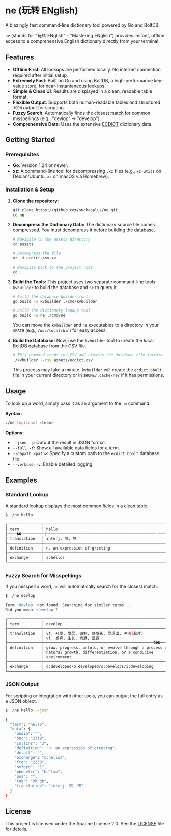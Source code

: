 # ne (玩转 ENglish)

A blazingly fast command-line dictionary tool powered by Go and BoltDB.

`ne` (stands for "玩转 ENglish" - "Mastering ENglish") provides instant, offline access to a comprehensive English dictionary directly from your terminal.

## Features

-   **Offline First**: All lookups are performed locally. No internet connection required after initial setup.
-   **Extremely Fast**: Built on Go and using BoltDB, a high-performance key-value store, for near-instantaneous lookups.
-   **Simple & Clean UI**: Results are displayed in a clean, readable table format.
-   **Flexible Output**: Supports both human-readable tables and structured `JSON` output for scripting.
-   **Fuzzy Search**: Automatically finds the closest match for common misspellings (e.g., "devlop" -> "develop").
-   **Comprehensive Data**: Uses the extensive [ECDICT](https://github.com/skywind3000/ECDICT) dictionary data.

## Getting Started

### Prerequisites

-   **Go**: Version 1.24 or newer.
-   **xz**: A command-line tool for decompressing `.xz` files (e.g., `xz-utils` on Debian/Ubuntu, `xz` on macOS via Homebrew).

### Installation & Setup

1.  **Clone the repository:**
    ```bash
    git clone https://github.com/suchasplus/ne.git
    cd ne
    ```

2.  **Decompress the Dictionary Data:**
    The dictionary source file comes compressed. You must decompress it before building the database.
    ```bash
    # Navigate to the assets directory
    cd assets

    # Decompress the file
    xz -d ecdict.csv.xz

    # Navigate back to the project root
    cd ..
    ```

3.  **Build the Tools:**
    This project uses two separate command-line tools: `kvbuilder` to build the database and `ne` to query it.
    ```bash
    # Build the database builder tool
    go build -o kvbuilder ./cmd/kvbuilder

    # Build the dictionary lookup tool
    go build -o ne ./cmd/ne
    ```
    You can move the `kvbuilder` and `ne` executables to a directory in your `$PATH` (e.g., `/usr/local/bin`) for easy access.

4.  **Build the Database:**
    Now, use the `kvbuilder` tool to create the local BoltDB database from the CSV file.
    ```bash
    # This command reads the CSV and creates the database file (ecdict.bbolt)
    ./kvbuilder --csv assets/ecdict.csv
    ```
    This process may take a minute. `kvbuilder` will create the `ecdict.bbolt` file in your current directory or in `$HOME/.cache/ne/` if it has permissions.

## Usage

To look up a word, simply pass it as an argument to the `ne` command.

**Syntax:**
```bash
./ne [options] <term>
```

**Options:**
-   `--json`, `-j`: Output the result in JSON format.
-   `--full`, `-f`: Show all available data fields for a term.
-   `--dbpath <path>`: Specify a custom path to the `ecdict.bbolt` database file.
-   `--verbose`, `-v`: Enable detailed logging.

## Examples

### Standard Lookup

A standard lookup displays the most common fields in a clean table.

```bash
$ ./ne hello

┌───────────────┬────────────────────────────────────────────────────────────┐
│ term          │ hello                                                      │
├────��──────────┼────────────────────────────────────────────────-───────────┤
│ translation   │ interj. 喂, 嘿                                             │
├───────────────┼────────────────────────────────────────────────────────────┤
│ definition    │ n. an expression of greeting                               │
├───────────────┼────────────────────────────────────────────────────────────┤
│ exchange      │ s:hellos                                                   │
└───────────────┴────────────────────────────────────────────────────────────┘
```

### Fuzzy Search for Misspellings

If you misspell a word, `ne` will automatically search for the closest match.

```bash
$ ./ne devlop

Term 'devlop' not found. Searching for similar terms...
Did you mean 'develop'?

┌───────────────┬────────────────────────────────────────────────────────────┐
│ term          │ develop                                                    │
├───────────────┼────────────────────────────────────────────────────────────┤
│ translation   │ vt. 开发, 发展, 研制, 使成长, 显现出, 冲洗(胶片)             │
│               │ vi. 发育, 生长, 发展, 显露                                 │
├───────────────┼────────────────────────────────────────────────���───────────┤
│ definition    │ grow, progress, unfold, or evolve through a process of     │
│               │ natural growth, differentiation, or a conducive            │
│               │ environment                                                │
├───────────────┼────────────────────────────────────────────────────────────┤
│ exchange      │ d:developed/p:developed/s:develops/i:developing            │
└───────────────┴────────────────────────────────────────────────────────────┘
```

### JSON Output

For scripting or integration with other tools, you can output the full entry as a JSON object.

```bash
$ ./ne hello --json

{
  "term": "hello",
  "data": {
    "audio": "",
    "bnc": "2319",
    "collins": "3",
    "definition": "n. an expression of greeting",
    "detail": "",
    "exchange": "s:hellos",
    "frq": "2238",
    "oxford": "1",
    "phonetic": "hә'lәu",
    "pos": "",
    "tag": "zk gk",
    "translation": "interj. 喂, 嘿"
  }
}
```

## License

This project is licensed under the Apache License 2.0. See the [LICENSE](LICENSE) file for details.
